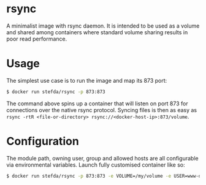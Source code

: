 # rsync

A minimalist image with rsync daemon. It is intended to be used as a volume and shared among containers where standard volume sharing results in poor read performance.

# Usage

The simplest use case is to run the image and map its 873 port:
```bash
$ docker run stefda/rsync -p 873:873
```

The command above spins up a container that will listen on port 873 for connections over the native rsync protocol. Syncing files is then as easy as `rsync -rtR <file-or-directory> rsync://<docker-host-ip>:873/volume`.

# Configuration

The module path, owning user, group and allowed hosts are all configurable via environmental variables. Launch fully customised container like so:

```bash
$ docker run stefda/rsync -p 873:873 -e VOLUME=/my/volume -e USER=www-data -e GROUP=www-data -e ALLOW="192.168.0.0/16 10.0.0.0/16"
```
